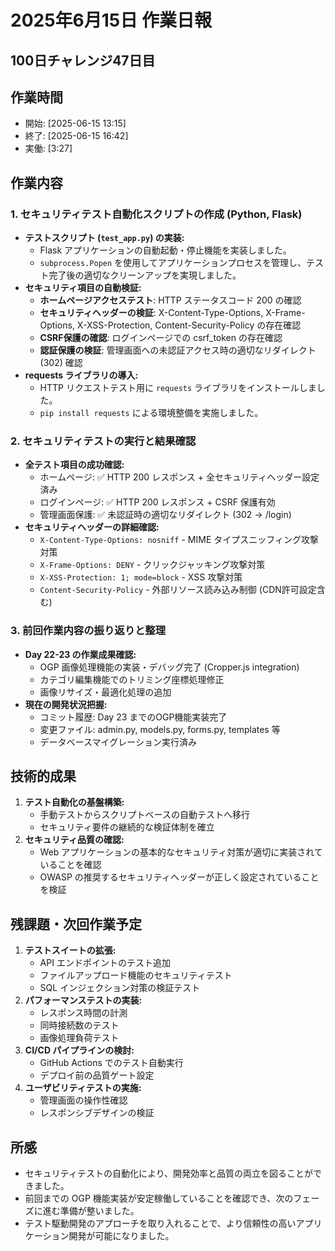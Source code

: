 # 2025年6月15日 作業日報

## 100日チャレンジ47日目

## 作業時間

*   開始: [2025-06-15 13:15]
*   終了: [2025-06-15 16:42]
*   実働: [3:27]

## 作業内容

### 1. セキュリティテスト自動化スクリプトの作成 (Python, Flask)

*   **テストスクリプト (`test_app.py`) の実装:**
    *   Flask アプリケーションの自動起動・停止機能を実装しました。
    *   `subprocess.Popen` を使用してアプリケーションプロセスを管理し、テスト完了後の適切なクリーンアップを実現しました。
*   **セキュリティ項目の自動検証:**
    *   **ホームページアクセステスト**: HTTP ステータスコード 200 の確認
    *   **セキュリティヘッダーの検証**: X-Content-Type-Options, X-Frame-Options, X-XSS-Protection, Content-Security-Policy の存在確認
    *   **CSRF保護の確認**: ログインページでの csrf_token の存在確認
    *   **認証保護の検証**: 管理画面への未認証アクセス時の適切なリダイレクト (302) 確認
*   **requests ライブラリの導入:**
    *   HTTP リクエストテスト用に `requests` ライブラリをインストールしました。
    *   `pip install requests` による環境整備を実施しました。

### 2. セキュリティテストの実行と結果確認

*   **全テスト項目の成功確認:**
    *   ホームページ: ✅ HTTP 200 レスポンス + 全セキュリティヘッダー設定済み
    *   ログインページ: ✅ HTTP 200 レスポンス + CSRF 保護有効
    *   管理画面保護: ✅ 未認証時の適切なリダイレクト (302 → /login)
*   **セキュリティヘッダーの詳細確認:**
    *   `X-Content-Type-Options: nosniff` - MIME タイプスニッフィング攻撃対策
    *   `X-Frame-Options: DENY` - クリックジャッキング攻撃対策
    *   `X-XSS-Protection: 1; mode=block` - XSS 攻撃対策
    *   `Content-Security-Policy` - 外部リソース読み込み制御 (CDN許可設定含む)

### 3. 前回作業内容の振り返りと整理

*   **Day 22-23 の作業成果確認:**
    *   OGP 画像処理機能の実装・デバッグ完了 (Cropper.js integration)
    *   カテゴリ編集機能でのトリミング座標処理修正
    *   画像リサイズ・最適化処理の追加
*   **現在の開発状況把握:**
    *   コミット履歴: Day 23 までのOGP機能実装完了
    *   変更ファイル: admin.py, models.py, forms.py, templates 等
    *   データベースマイグレーション実行済み

## 技術的成果

1.  **テスト自動化の基盤構築:**
    *   手動テストからスクリプトベースの自動テストへ移行
    *   セキュリティ要件の継続的な検証体制を確立
2.  **セキュリティ品質の確認:**
    *   Web アプリケーションの基本的なセキュリティ対策が適切に実装されていることを確認
    *   OWASP の推奨するセキュリティヘッダーが正しく設定されていることを検証

## 残課題・次回作業予定

1.  **テストスイートの拡張:**
    *   API エンドポイントのテスト追加
    *   ファイルアップロード機能のセキュリティテスト
    *   SQL インジェクション対策の検証テスト
2.  **パフォーマンステストの実装:**
    *   レスポンス時間の計測
    *   同時接続数のテスト
    *   画像処理負荷テスト
3.  **CI/CD パイプラインの検討:**
    *   GitHub Actions でのテスト自動実行
    *   デプロイ前の品質ゲート設定
4.  **ユーザビリティテストの実施:**
    *   管理画面の操作性確認
    *   レスポンシブデザインの検証

## 所感

*   セキュリティテストの自動化により、開発効率と品質の両立を図ることができました。
*   前回までの OGP 機能実装が安定稼働していることを確認でき、次のフェーズに進む準備が整いました。
*   テスト駆動開発のアプローチを取り入れることで、より信頼性の高いアプリケーション開発が可能になりました。
